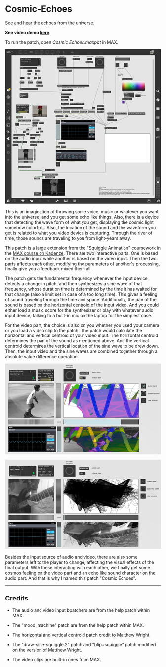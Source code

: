# Cosmic-Echoes

See and hear the echoes from the universe.

**See video demo [here](https://www.kadenze.com/users/zhe-zhang/portfolio_projects/ii-c8d45663-014f-412c-9de1-e0ea8bed9224).**

To run the patch, open *Cosmic Echoes.maxpat* in MAX.

![patch](patch.png)

This is an imagination of throwing some voice, music or whatever you want into the universe, and you get some echo like things. Also, there is a device that detecting the wave form of what you get, displaying the cosmic light somehow colorful... Also, the location of the sound and the waveform you get is related to what you video device is capturing. Through the river of time, those sounds are traveling to you from light-years away.

This patch is a large extension from the "Squiggle Animation" coursework in the [MAX course on Kadenze](https://www.kadenze.com/courses/programming-max-structuring-interactive-software-for-digital-arts-i/info). There are two interactive parts. One is based on the audio input while another is based on the video input. Then the two parts affects each other, modifying the parameters of another's processing, finally give you a feedback mixed them all.

The patch gets the fundamental frequency whenever the input device detects a change in pitch, and then synthesizes a sine wave of that frequency, whose duration time is determined by the time it has waited for that change (also a limit set in case of a too long time). This gives a feeling of sound traveling through the time and space. Additionally, the pan of the sound is based on the horizontal centroid of the input video. And you could either load a music score for the synthesizer or play with whatever audio input device, talking to a built-in mic on the laptop for the simplest case.

For the video part, the choice is also on you whether you used your camera or you load a video clip to the patch. The patch would calculate the horizontal and vertical centroid of your video input. The horizontal centroid determines the pan of the sound as mentioned above. And the vertical centroid determines the vertical location of the sine wave to be drew down. Then, the input video and the sine waves are combined together through a absolute value difference operation.

![video mode](pre1.png)

![camera mode](pre2.png)

Besides the input source of audio and video, there are also some parameters left to the player to change, affecting the visual effects of the final output. With these interacting with each other, we finally get some cosmos feeling on the video part and an echo like sound character on the audio part. And that is why I named this patch "Cosmic Echoes".

-------

## Credits

* The audio and video input bpatchers are from the help patch within MAX.

* The "mood_machine" patch are from the help patch within MAX.

* The horizontal and vertical centroid patch credit to Matthew Wright.

* The "draw-sine-squiggle.2" patch and "blip+squiggle" patch modified on the version of Matthew Wright.

* The video clips are built-in ones from MAX.
